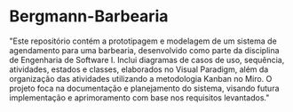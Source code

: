 # Bergmann-Barbearia
"Este repositório contém a prototipagem e modelagem de um sistema de agendamento para uma barbearia, desenvolvido como parte da disciplina de Engenharia de Software I. Inclui diagramas de casos de uso, sequência, atividades, estados e classes, elaborados no Visual Paradigm, além da organização das atividades utilizando a metodologia Kanban no Miro. O projeto foca na documentação e planejamento do sistema, visando futura implementação e aprimoramento com base nos requisitos levantados."
